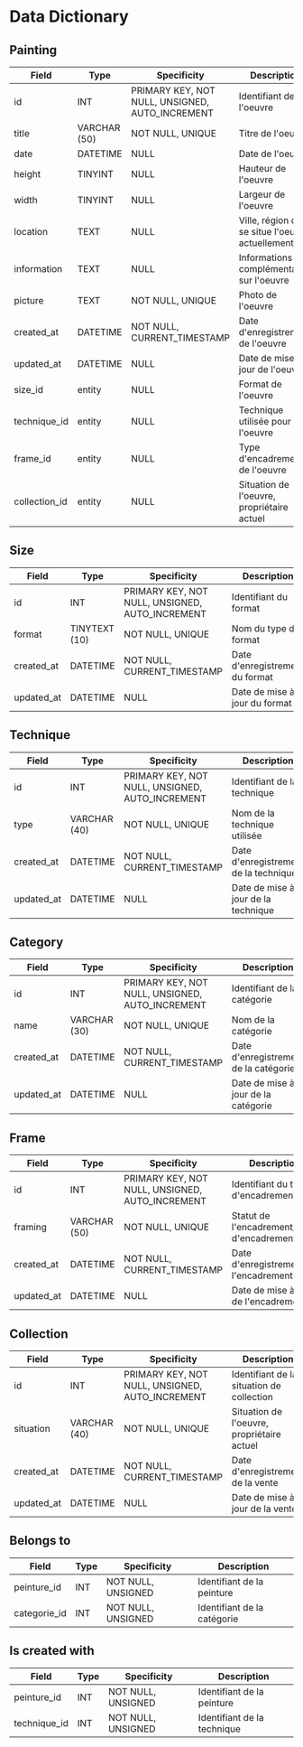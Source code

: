 # Data Dictionary

## Painting
| Field        | Type         | Specificity                                     | Description                                      |
| ------------ | ------------ | ----------------------------------------------- | ------------------------------------------------ |
| id           | INT          | PRIMARY KEY, NOT NULL, UNSIGNED, AUTO_INCREMENT | Identifiant de l'oeuvre                          |
| title        | VARCHAR (50) | NOT NULL, UNIQUE                                | Titre de l'oeuvre                                |
| date         | DATETIME     | NULL                                            | Date de l'oeuvre                                 |
| height       | TINYINT      | NULL                                            | Hauteur de l'oeuvre                              |
| width        | TINYINT      | NULL                                            | Largeur de l'oeuvre                              |
| location     | TEXT         | NULL                                            | Ville, région où se situe l'oeuvre actuellement  |
| information  | TEXT         | NULL                                            | Informations complémentaires sur l'oeuvre        |
| picture      | TEXT         | NOT NULL, UNIQUE                                | Photo de l'oeuvre                                |
| created_at   | DATETIME     | NOT NULL, CURRENT_TIMESTAMP                     | Date d'enregistrement de l'oeuvre                |
| updated_at   | DATETIME     | NULL                                            | Date de mise à jour de l'oeuvre                  |
| size_id      | entity       | NULL                                            | Format de l'oeuvre                               |
| technique_id | entity       | NULL                                            | Technique utilisée pour l'oeuvre                 |
| frame_id     | entity       | NULL                                            | Type d'encadrement de l'oeuvre                   |
| collection_id| entity       | NULL                                            | Situation de l'oeuvre, propriétaire actuel       |

## Size
| Field        | Type         | Specificity                                     | Description                                      |
| ------------ | ------------ | ----------------------------------------------- | ------------------------------------------------ |
| id           | INT          | PRIMARY KEY, NOT NULL, UNSIGNED, AUTO_INCREMENT | Identifiant du format                            |
| format       | TINYTEXT (10)| NOT NULL, UNIQUE                                | Nom du type de format                            |
| created_at   | DATETIME     | NOT NULL, CURRENT_TIMESTAMP                     | Date d'enregistrement du format                  |
| updated_at   | DATETIME     | NULL                                            | Date de mise à jour du format                    |

## Technique
| Field        | Type         | Specificity                                     | Description                                      |
| ------------ | ------------ | ----------------------------------------------- | ------------------------------------------------ |
| id           | INT          | PRIMARY KEY, NOT NULL, UNSIGNED, AUTO_INCREMENT | Identifiant de la technique                      |
| type         | VARCHAR (40) | NOT NULL, UNIQUE                                | Nom de la technique utilisée                     |
| created_at   | DATETIME     | NOT NULL, CURRENT_TIMESTAMP                     | Date d'enregistrement de la technique            |
| updated_at   | DATETIME     | NULL                                            | Date de mise à jour de la technique              |

## Category
| Field        | Type         | Specificity                                     | Description                                      |
| ------------ | ------------ | ----------------------------------------------- | ------------------------------------------------ |
| id           | INT          | PRIMARY KEY, NOT NULL, UNSIGNED, AUTO_INCREMENT | Identifiant de la catégorie                      |
| name         | VARCHAR (30) | NOT NULL, UNIQUE                                | Nom de la catégorie                              |
| created_at   | DATETIME     | NOT NULL, CURRENT_TIMESTAMP                     | Date d'enregistrement de la catégorie            |
| updated_at   | DATETIME     | NULL                                            | Date de mise à jour de la catégorie              |

## Frame
| Field        | Type         | Specificity                                     | Description                                      |
| ------------ | ------------ | ----------------------------------------------- | ------------------------------------------------ |
| id           | INT          | PRIMARY KEY, NOT NULL, UNSIGNED, AUTO_INCREMENT | Identifiant du type d'encadrement                |
| framing      | VARCHAR (50) | NOT NULL, UNIQUE                                | Statut de l'encadrement/Style d'encadrement      |
| created_at   | DATETIME     | NOT NULL, CURRENT_TIMESTAMP                     | Date d'enregistrement de l'encadrement           |
| updated_at   | DATETIME     | NULL                                            | Date de mise à jour de l'encadrement             |

## Collection
| Field        | Type         | Specificity                                     | Description                                      |
| ------------ | ------------ | ----------------------------------------------- | ------------------------------------------------ |
| id           | INT          | PRIMARY KEY, NOT NULL, UNSIGNED, AUTO_INCREMENT | Identifiant de la situation de collection        |
| situation    | VARCHAR (40) | NOT NULL, UNIQUE                                | Situation de l'oeuvre, propriétaire actuel       |
| created_at   | DATETIME     | NOT NULL, CURRENT_TIMESTAMP                     | Date d'enregistrement de la vente                |
| updated_at   | DATETIME     | NULL                                            | Date de mise à jour de la vente                  |

## Belongs to
| Field        | Type         | Specificity                                     | Description                                      |
| ------------ | ------------ | ----------------------------------------------- | ------------------------------------------------ |
| peinture_id  | INT          | NOT NULL, UNSIGNED                              | Identifiant de la peinture                       |
| categorie_id | INT          | NOT NULL, UNSIGNED                              | Identifiant de la catégorie                      |

## Is created with
| Field        | Type         | Specificity                                     | Description                                      |
| ------------ | ------------ | ----------------------------------------------- | ------------------------------------------------ |
| peinture_id  | INT          | NOT NULL, UNSIGNED                              | Identifiant de la peinture                       |
| technique_id | INT          | NOT NULL, UNSIGNED                              | Identifiant de la technique                      |
